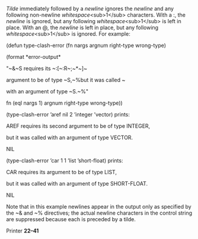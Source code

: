  

*Tilde* immediately followed by a *newline* ignores the *newline* and any following non-newline *whitespace*&#60;sub&#62;1&#60;/sub&#62; characters. With a :, the *newline* is ignored, but any following *whitespace*&#60;sub&#62;1&#60;/sub&#62; is left in place. With an @, the *newline* is left in place, but any following *whitespace*&#60;sub&#62;1&#60;/sub&#62; is ignored. For example: 

(defun type-clash-error (fn nargs argnum right-type wrong-type) 

(format \*error-output\* 

"~&~S requires its ~:[~:R~;~\*~]~ 

argument to be of type ~S,~%but it was called ~ 

with an argument of type ~S.~%" 

fn (eql nargs 1) argnum right-type wrong-type)) 

(type-clash-error ’aref nil 2 ’integer ’vector) prints: 

AREF requires its second argument to be of type INTEGER, 

but it was called with an argument of type VECTOR. 

NIL 

(type-clash-error ’car 1 1 ’list ’short-float) prints: 

CAR requires its argument to be of type LIST, 

but it was called with an argument of type SHORT-FLOAT. 

NIL 

Note that in this example newlines appear in the output only as specified by the ~& and ~% directives; the actual newline characters in the control string are suppressed because each is preceded by a tilde. 

Printer **22–41**

 

 

